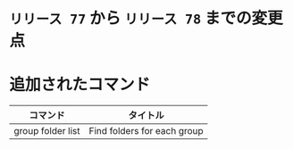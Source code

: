 # `リリース 77` から `リリース 78` までの変更点

# 追加されたコマンド


| コマンド          | タイトル                    |
|-------------------|-----------------------------|
| group folder list | Find folders for each group |



